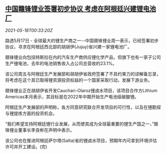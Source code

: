 <!--1621299662000-->
[中国赣锋锂业签署初步协议 考虑在阿根廷兴建锂电池厂](https://cn.reuters.com/article/ganfeng-lithium-argentina-0517-mon-idCNKCS2CZ014)
------

<div><i>2021-05-18T00:33:20Z</i></div><p>路透5月17日 - 全球最大的锂生产商之一--中国赣锋锂业周一表示，已经签署初步协议，寻求在阿根廷西北部的胡胡伊(Jujuy)省兴建一家锂电池厂。</p><p>赣锋锂业向包括特斯拉在内的汽车生产商供应锂化学产品，但旗下也有一家子公司生产锂电池，去年的电池销售收入占公司总营收的23.1%。</p><p>该公司周五与阿根廷生产发展部和胡胡伊省政府签署了不具约束力的谅解备忘录，将考虑在这个其已取得锂资源投资权益的一个国家采取行动，发展下游业务。</p><p>赣锋锂业正在胡胡伊省开发Cauchari-Olaroz锂卤水项目，该项目合作方Lithium Americas本月表示，其目标是在2022年中期开始生产电池级碳酸锂。</p><p>阿根廷生产发展部的声明称，各方同意研究联合开发项目的可行性，以及在锂勘探与锂提炼方面的投资机会。</p><p>“我们希望支持阿根廷锂行业发展，从而使其成为全球最重要的锂生产国之一，”赣锋锂业董事长李良彬在声明中表示。</p><p>该公司也在推进阿根廷萨尔塔(Salta)省的锂卤水项目，预期年内可拿到环境评估许可并开工建设。(完)</p>
